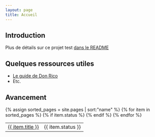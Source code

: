 ```yaml
---
layout: page
title: Accueil
---
```


## Introduction

Plus de détails sur ce projet test [dans le README]({{site.baseurl}}/README.md)

## Quelques ressources utiles

- [Le guide de Don Rico](https://sites.google.com/site/donricoframasoft/)
- Etc.

## Avancement

<table class="table table-bordered">
{% assign sorted_pages = site.pages | sort:"name" %}
{% for item in sorted_pages  %}
{% if item.status %}
<tr>
    <td><a href="{{site.baseurl}}{{item.url}}">{{ item.title }}</a></td>
    <td><span class="label label-{% case item.status %}{% when 'Publié' or 'Publie' %}success{% when 'Relecture' %}warning{% else %}important{% endcase %}">{{ item.status }}</span></td>
</tr>
{% endif %}
{% endfor %}
</table>




